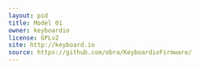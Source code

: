 ```yaml
---
layout: pid
title: Model 01
owner: keyboardio
license: GPLv2
site: http://keyboard.io
source: https://github.com/obra/KeyboardioFirmware/
---
```

